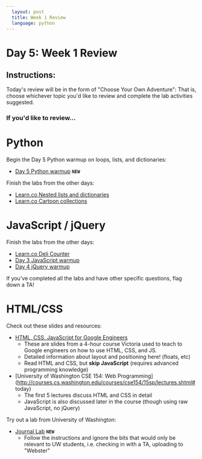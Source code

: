 ```yaml
---
  layout: post
  title: Week 1 Review
  language: python
---
```

#  Day 5: Week 1 Review

##  Instructions:
Today's review will be in the form of "Choose Your Own Adventure": That is, choose whichever topic you'd like to review and complete the lab activities suggested.

###  If you'd like to review...

#  Python

Begin the Day 5 Python warmup on loops, lists, and dictionaries:
* [Day 5 Python warmup](https://github.com/learn-co-curriculum/cssi-5-python-warmup) **`NEW`**

Finish the labs from the other days:

* [Learn.co Nested lists and dictionaries](https://learn.co/tracks/google-cssi/4-python-intro/python-labs/lab-nested-lists-and-dictionaries)
* [Learn.co Cartoon collections](https://learn.co/tracks/google-cssi/4-python-intro/python-labs/lab-cartoon-collections)

#  JavaScript / jQuery

Finish the labs from the other days:

* [Learn.co Deli Counter](https://learn.co/tracks/google-cssi/2-javascript-intro/labs/lab-deli-counter)
* [Day 3 JavaScript warmup](https://github.com/learn-co-curriculum/cssi-3-javascript-warmup)
* [Day 4 jQuery warmup](https://github.com/learn-co-curriculum/cssi-4-jquery-warmup)

If you've completed all the labs and have other specific questions, flag down a TA!

#  HTML/CSS

Check out these slides and resources:
* [HTML, CSS, JavaScript for Google Engineers](https://drive.google.com/a/google.com/file/d/0B4LtxgXdHWjSZkpDbDhsckZOMDA/view)
  * These are slides from a 4-hour course Victoria used to teach to Google engineers on how to use HTML, CSS, and JS.
  * Detailed information about layout and positioning here! (floats, etc)
  * Read HTML and CSS, but **skip JavaScript** (requires advanced programming knowledge)
* [University of Washington CSE 154: Web Programming](http://courses.cs.washington.edu/courses/cse154/15sp/lectures.shtml# today)
  * The first 5 lectures discuss HTML and CSS in detail
  * JavaScript is also discussed later in the course (though using raw JavaScript, no jQuery)

Try out a lab from University of Washington:
* [Journal Lab](http://courses.cs.washington.edu/courses/cse154/15sp/labs/lab2-journal.shtml) **`NEW`**
  * Follow the instructions and ignore the bits that would only be relevant to UW students, i.e. checking in with a TA, uploading to "Webster"

